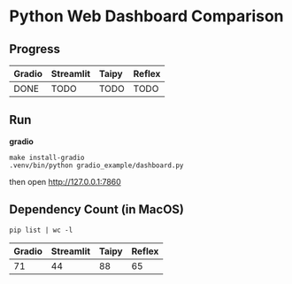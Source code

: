 # Python Web Dashboard Comparison

## Progress

| Gradio | Streamlit | Taipy | Reflex |
| :----- | :-------- | :---- | :----- |
| DONE   | TODO      | TODO  | TODO   |


## Run

**gradio**

```shell
make install-gradio
.venv/bin/python gradio_example/dashboard.py
```
then open http://127.0.0.1:7860

## Dependency Count (in MacOS)

```shell
pip list | wc -l
```

| Gradio | Streamlit | Taipy | Reflex |
| :----- | :-------- | :---- | :----- |
| 71     | 44        | 88    | 65     |

